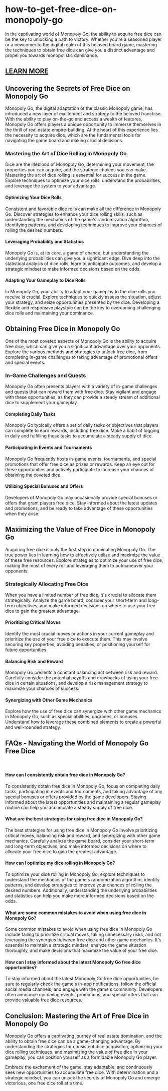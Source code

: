 # how-to-get-free-dice-on-monopoly-go
In the captivating world of Monopoly Go, the ability to acquire free dice can be the key to unlocking a path to victory. Whether you're a seasoned player or a newcomer to the digital realm of this beloved board game, mastering the techniques to obtain free dice can give you a distinct advantage and propel you towards monopolistic dominance.

<h2><a href="https://sites.google.com/view/monopoly-go-free-dice-no-verif/">LEARN MORE</a></h2>

<h2>Uncovering the Secrets of Free Dice on Monopoly Go</h2>
Monopoly Go, the digital adaptation of the classic Monopoly game, has introduced a new layer of excitement and strategy to the beloved franchise. With the ability to play on-the-go and access a wealth of features, Monopoly Go offers players a unique opportunity to immerse themselves in the thrill of real estate empire-building. At the heart of this experience lies the necessity to acquire dice, which are the fundamental tools for navigating the game board and making crucial decisions.

<h3>Mastering the Art of Dice Rolling in Monopoly Go</h3>
Dice are the lifeblood of Monopoly Go, determining your movement, the properties you can acquire, and the strategic choices you can make. Mastering the art of dice rolling is essential for success in the game. Explore techniques to optimize your dice rolls, understand the probabilities, and leverage the system to your advantage.
<h4>Optimizing Your Dice Rolls</h4>
<p>Consistent and favorable dice rolls can make all the difference in Monopoly Go. Discover strategies to enhance your dice rolling skills, such as understanding the mechanics of the game's randomization algorithm, identifying patterns, and developing techniques to improve your chances of rolling the desired numbers.</p>
<h4>Leveraging Probability and Statistics</h4>
<p>Monopoly Go is, at its core, a game of chance, but understanding the underlying probabilities can give you a significant edge. Dive deep into the statistical analysis of dice rolls, learn to anticipate outcomes, and develop a strategic mindset to make informed decisions based on the odds.</p>

<h4>Adapting Your Gameplay to Dice Rolls</h4>
<p>In Monopoly Go, your ability to adapt your gameplay to the dice rolls you receive is crucial. Explore techniques to quickly assess the situation, adjust your strategy, and seize opportunities presented by the dice. Developing a flexible and responsive playstyle can be the key to overcoming challenging dice rolls and maintaining your dominance.</p>
<h2>Obtaining Free Dice in Monopoly Go</h2>
<p>One of the most coveted aspects of Monopoly Go is the ability to acquire free dice, which can give you a significant advantage over your opponents. Explore the various methods and strategies to unlock free dice, from completing in-game challenges to taking advantage of promotional offers and special events.</p>
<h3>In-Game Challenges and Quests</h3>
<p>Monopoly Go often presents players with a variety of in-game challenges and quests that can reward them with free dice. Stay vigilant and engage with these opportunities, as they can provide a steady stream of additional dice to supplement your gameplay.</p>

<h4>Completing Daily Tasks</h4>
<p>Monopoly Go typically offers a set of daily tasks or objectives that players can complete to earn rewards, including free dice. Make a habit of logging in daily and fulfilling these tasks to accumulate a steady supply of dice.</p>
<h4>Participating in Events and Tournaments</h4>
<p>Monopoly Go frequently hosts in-game events, tournaments, and special promotions that offer free dice as prizes or rewards. Keep an eye out for these opportunities and actively participate to increase your chances of obtaining the coveted dice.</p>
<h4>Utilizing Special Bonuses and Offers</h4>
<p>Developers of Monopoly Go may occasionally provide special bonuses or offers that grant players free dice. Stay informed about the latest updates and promotions, and be ready to take advantage of these opportunities when they arise.</p>
<h2>Maximizing the Value of Free Dice in Monopoly Go</h2>
<p>Acquiring free dice is only the first step in dominating Monopoly Go. The true power lies in learning how to effectively utilize and maximize the value of these free resources. Explore strategies to optimize your use of free dice, making the most of every roll and leveraging them to outmaneuver your opponents.</p>

<h3>Strategically Allocating Free Dice</h3>
<p>When you have a limited number of free dice, it's crucial to allocate them strategically. Analyze the game board, consider your short-term and long-term objectives, and make informed decisions on where to use your free dice to gain the greatest advantage.</p>
<h4>Prioritizing Critical Moves</h4>
<p>Identify the most crucial moves or actions in your current gameplay and prioritize the use of your free dice to execute them. This may involve securing key properties, avoiding penalties, or positioning yourself for future opportunities.</p>
<h4>Balancing Risk and Reward</h4>
<p>Monopoly Go presents a constant balancing act between risk and reward. Carefully consider the potential payoffs and drawbacks of using your free dice in certain situations, and develop a risk management strategy to maximize your chances of success.</p>
<h4>Synergizing with Other Game Mechanics</h4>
<p>Explore how the use of free dice can synergize with other game mechanics in Monopoly Go, such as special abilities, upgrades, or bonuses. Understand how to leverage these combined elements to create a powerful and well-rounded strategy.</p>
<h2>FAQs - Navigating the World of Monopoly Go Free Dice</h2>
<p>&nbsp;</p>
<h4>How can I consistently obtain free dice in Monopoly Go?</h4>
<p>To consistently obtain free dice in Monopoly Go, focus on completing daily tasks, participating in events and tournaments, and taking advantage of any special bonuses or offers provided by the game developers. Staying informed about the latest opportunities and maintaining a regular gameplay routine can help you accumulate a steady supply of free dice.</p>

<h4>What are the best strategies for using free dice in Monopoly Go?</h4>
<p>The best strategies for using free dice in Monopoly Go involve prioritizing critical moves, balancing risk and reward, and synergizing with other game mechanics. Carefully analyze the game board, consider your short-term and long-term objectives, and make informed decisions on where to allocate your free dice to gain the greatest advantage.</p>
<h4>How can I optimize my dice rolling in Monopoly Go?</h4>
<p>To optimize your dice rolling in Monopoly Go, explore techniques to understand the mechanics of the game's randomization algorithm, identify patterns, and develop strategies to improve your chances of rolling the desired numbers. Additionally, understanding the underlying probabilities and statistics can help you make more informed decisions based on the odds.</p>
<h4>What are some common mistakes to avoid when using free dice in Monopoly Go?</h4>
<p>Some common mistakes to avoid when using free dice in Monopoly Go include failing to prioritize critical moves, taking unnecessary risks, and not leveraging the synergies between free dice and other game mechanics. It's essential to maintain a strategic mindset, analyze the game situation thoroughly, and make decisions that maximize the value of your free dice.</p>
<h4>How can I stay informed about the latest Monopoly Go free dice opportunities?</h4>
<p>To stay informed about the latest Monopoly Go free dice opportunities, be sure to regularly check the game's in-app notifications, follow the official social media channels, and engage with the game's community. Developers often announce upcoming events, promotions, and special offers that can provide valuable free dice resources.</p>
<h2>Conclusion: Mastering the Art of Free Dice in Monopoly Go</h2>
<p>Monopoly Go offers a captivating journey of real estate domination, and the ability to obtain free dice can be a game-changing advantage. By understanding the strategies for consistent dice acquisition, optimizing your dice rolling techniques, and maximizing the value of free dice in your gameplay, you can position yourself as a formidable Monopoly Go player.</p>
<p>Embrace the excitement of the game, stay adaptable, and continuously seek new opportunities to accumulate free dice. With determination and a strategic mindset, you can unlock the secrets of Monopoly Go and emerge victorious, one free dice roll at a time.</p>
